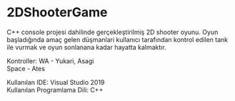 # 2DShooterGame

C++ console projesi dahilinde gerçekleştirilmiş 2D shooter oyunu. Oyun başladığında amaç gelen düşmanlari kullanıcı tarafından kontrol edilen tank ile vurmak ve oyun sonlanana kadar hayatta kalmaktır.

Kontroller: 
WA - Yukari, Asagi </br>
Space - Ates

Kullanılan IDE: Visual Studio 2019<br>
Kullanılan Programlama Dili: C++

